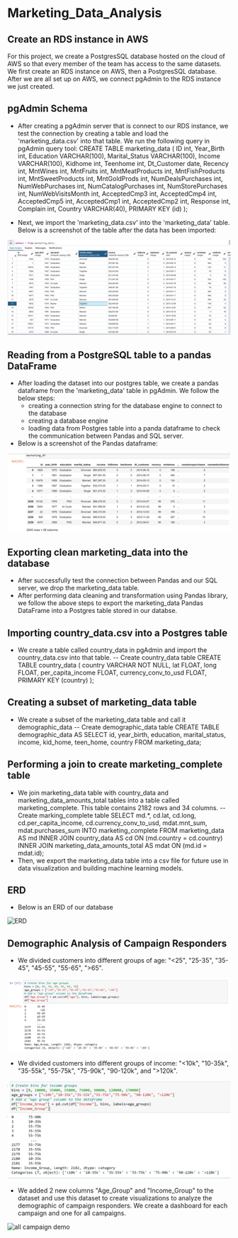 # Marketing_Data_Analysis

## Create an RDS instance in AWS
For this project, we create a PostgresSQL database hosted on the cloud of AWS so that every member of the team has access to the same datasets. We first create an RDS instance on AWS, then a PostgresSQL database. After we are all set up on AWS, we connect pgAdmin to the RDS instance we just created.

## pgAdmin Schema
- After creating a pgAdmin server that is connect to our RDS instance, we test the connection by creating a table and load the 'marketing_data.csv' into that table. We run the following query in pgAdmin query tool:
  CREATE TABLE marketing_data (
  ID                      int,
  Year_Birth              int,
  Education              VARCHAR(100),
  Marital_Status         VARCHAR(100),
  Income                VARCHAR(100),
  Kidhome                 int,
  Teenhome                int,
  Dt_Customer            date,
  Recency                 int,
  MntWines                int,
  MntFruits               int,
  MntMeatProducts         int,
  MntFishProducts         int,
  MntSweetProducts        int,
  MntGoldProds            int,
  NumDealsPurchases       int,
  NumWebPurchases         int,
  NumCatalogPurchases     int,
  NumStorePurchases       int,
  NumWebVisitsMonth       int,
  AcceptedCmp3            int,
  AcceptedCmp4            int,
  AcceptedCmp5            int,
  AcceptedCmp1            int,
  AcceptedCmp2            int,
  Response                int,
  Complain                int,
  Country                VARCHAR(40),
  PRIMARY KEY (id)
  );
  
- Next, we import the 'marketing_data.csv' into the 'marketing_data' table. Below is a screenshot of the table after the data has been imported:

![marketing data table](https://github.com/bhaskarborah/Marketing_Data_Analysis/blob/nhi-sg2/Screenshots/marketing_data_table_pgAdmin.png)

## Reading from a PostgreSQL table to a pandas DataFrame
- After loading the dataset into our postgres table, we create a pandas dataframe from the 'marketing_data' table in pgAdmin. We follow the below steps: 
  - creating a connection string for the database engine to connect to the database
  - creating a database engine
  - loading data from Postgres table into a panda dataframe to check the communication between Pandas and SQL server.
- Below is a screenshot of the Pandas dataframe:

![mockup database](https://github.com/bhaskarborah/Marketing_Data_Analysis/blob/nhi-sg2/Screenshots/marketing_df_pd.png)

## Exporting clean marketing_data into the database
- After successfully test the connection between Pandas and our SQL server, we drop the marketing_data table.
- After performing data cleaning and transformation using Pandas library, we follow the above steps to export the marketing_data Pandas DataFrame into a Postgres table stored in our databse.

## Importing country_data.csv into a Postgres table
- We create a table called country_data in pgAdmin and import the country_data.csv into that table.
  -- Create country_data table
  CREATE TABLE country_data (
	  country VARCHAR NOT NULL,
	  lat FLOAT,
	  long FLOAT,
	  per_capita_income FLOAT,
	  currency_conv_to_usd FLOAT,
	  PRIMARY KEY (country)
  );
  
## Creating a subset of marketing_data table
- We create a subset of the marketing_data table and call it demographic_data
  -- Create demographic_data table
  CREATE TABLE demographic_data AS
  SELECT id, year_birth, education, marital_status, 
		  income, kid_home, teen_home, country
  FROM marketing_data;

## Performing a join to create marketing_complete table
- We join marketing_data table with country_data and marketing_data_amounts_total tables into a table called marketing_complete. This table contains 2182 rows and 34 columns.
  -- Create marking_complete table
  SELECT md.*,
	  cd.lat,
	  cd.long,
	  cd.per_capita_income,
	  cd.currency_conv_to_usd,
	  mdat.mnt_sum, 
	  mdat.purchases_sum
  INTO marketing_complete
  FROM marketing_data AS md
	  INNER JOIN country_data AS cd
		  ON (md.country = cd.country)
	  INNER JOIN marketing_data_amounts_total AS mdat
		  ON (md.id = mdat.id);
- Then, we export the marketing_data table into a csv file for future use in data visualization and building machine learning models.  

## ERD
- Below is an ERD of our database

![ERD](https://github.com/bhaskarborah/Marketing_Data_Analysis/tree/nhi-sg2/marketing_data_ERD.png)

## Demographic Analysis of Campaign Responders
- We divided customers into different groups of age: "<25", "25-35", "35-45", "45-55", "55-65", ">65".

![age group](https://github.com/bhaskarborah/Marketing_Data_Analysis/blob/nhi-sg2/Screenshots/age_group_binning.png)

- We divided customers into different groups of income: "<10k", "10-35k", "35-55k", "55-75k", "75-90k", "90-120k", and ">120k".

![income group](https://github.com/bhaskarborah/Marketing_Data_Analysis/blob/nhi-sg2/Screenshots/income_group_binning.png)

- We added 2 new columns "Age_Group" and "Income_Group" to the dataset and use this dataset to create visualizations to analyze the demographic of campaign responders. We create a dashboard for each campaign and one for all campaigns.

![all campaign demo](https://github.com/bhaskarborah/Marketing_Data_Analysis/tree/nhi-sg2/Demo_Analysis/all_cmps_demo.png)


